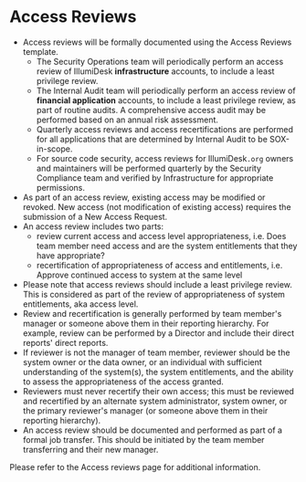 # Access Reviews

* Access reviews will be formally documented using the Access Reviews template.
  * The Security Operations team will periodically perform an access review of IllumiDesk **infrastructure** accounts, to include a least privilege review.
  * The Internal Audit team will periodically perform an access review of **financial application** accounts, to include a least privilege review, as part of routine audits. A comprehensive access audit may be performed based on an annual risk assessment.
  * Quarterly access reviews and access recertifications are performed for all applications that are determined by Internal Audit to be SOX-in-scope.
  * For source code security, access reviews for IllumiDesk`.org` owners and maintainers will be performed quarterly by the Security Compliance team and verified by Infrastructure for appropriate permissions.
* As part of an access review, existing access may be modified or revoked. New access \(not modification of existing access\) requires the submission of a New Access Request.
* An access review includes two parts:
  * review current access and access level appropriateness, i.e. Does team member need access and are the system entitlements that they have appropriate?
  * recertification of appropriateness of access and entitlements, i.e. Approve continued access to system at the same level
* Please note that access reviews should include a least privilege review. This is considered as part of the review of appropriateness of system entitlements, aka access level.
* Review and recertification is generally performed by team member's manager or someone above them in their reporting hierarchy. For example, review can be performed by a Director and include their direct reports' direct reports.
* If reviewer is not the manager of team member, reviewer should be the system owner or the data owner, or an individual with sufficient understanding of the system\(s\), the system entitlements, and the ability to assess the appropriateness of the access granted.
* Reviewers must never recertify their own access; this must be reviewed and recertified by an alternate system administrator, system owner, or the primary reviewer's manager \(or someone above them in their reporting hierarchy\).
* An access review should be documented and performed as part of a formal job transfer. This should be initiated by the team member transferring and their new manager.

Please refer to the Access reviews page for additional information. 

